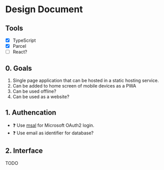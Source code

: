# Design Document

## Tools
- [x] TypeScript
- [x] Parcel
- [ ] React?

## 0. Goals

1. Single page application that can be hosted in a static hosting service.
2. Can be added to home screen of mobile devices as a PWA
3. Can be used offline?
4. Can be used as a website?

## 1. Authencation

- ❓ Use [msal](https://github.com/AzureAD/microsoft-authentication-library-for-js/tree/dev/lib/msal-browser) for Microsoft OAuth2 login.
- ❓ Use email as identifier for database?

## 2. Interface
TODO